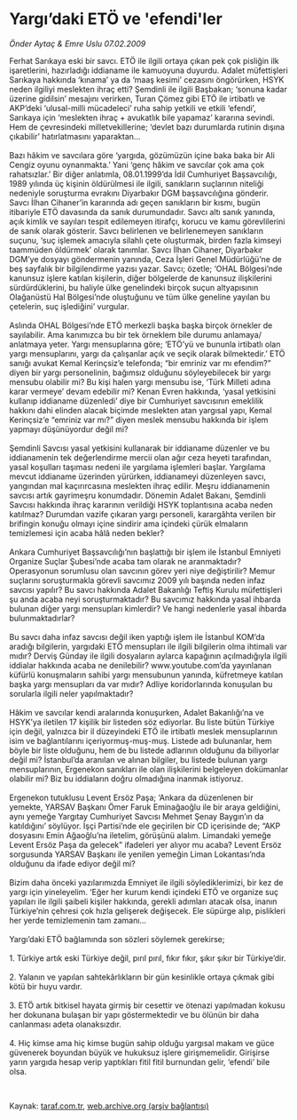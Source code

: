 # Yargı’daki ETÖ ve 'efendi'ler

*Önder Aytaç & Emre Uslu 07.02.2009*

<div class="taraf_structure_2col_1zq">
<div class="margen_n">



 <p>Ferhat Sarıkaya eski bir savcı. ETÖ ile ilgili ortaya çıkan pek çok pisliğin ilk işaretlerini, hazırladığı iddianame ile kamuoyuna duyurdu. Adalet müfettişleri Sarıkaya hakkında ‘kınama’ ya da ‘maaş kesimi’ cezasını öngörürken, HSYK neden ilgiliyi meslekten ihraç etti? Şemdinli ile ilgili Başbakan; ‘sonuna kadar üzerine gidilsin’ mesajını verirken, Turan Çömez gibi ETÖ ile irtibatlı ve AKP’deki ‘ulusal-milli mücadeleci’ ruha sahip yetkili ve etkili ‘efendi’, Sarıkaya için ‘meslekten ihraç + avukatlık bile yapamaz’ kararına sevindi. Hem de çevresindeki milletvekillerine; ‘devlet bazı durumlarda rutinin dışına çıkabilir’ hatırlatmasını yaparaktan... <br/><br/>Bazı hâkim ve savcılara göre ‘yargıda, gözümüzün içine baka baka bir Ali Cengiz oyunu oynanmakta.’ Yani ‘genç hâkim ve savcılar çok ama çok rahatsızlar.’ Bir diğer anlatımla, 08.01.1999’da İdil Cumhuriyet Başsavcılığı, 1989 yılında üç kişinin öldürülmesi ile ilgili, sanıkların suçlarının niteliği nedeniyle soruşturma evrakını Diyarbakır DGM başsavcılığına gönderir. Savcı İlhan Cihaner’in kararında adı geçen sanıkların bir kısmı, bugün itibariyle ETÖ davasında da sanık durumundadır. Savcı altı sanık yanında, açık kimlik ve sayıları tespit edilemeyen itirafçı, korucu ve kamu görevlilerini de sanık olarak gösterir. Savcı belirlenen ve belirlenemeyen sanıkların suçunu, ‘suç işlemek amacıyla silahlı çete oluşturmak, birden fazla kimseyi taammüden öldürmek’ olarak tanımlar. Savcı İlhan Cihaner, Diyarbakır DGM’ye dosyayı göndermenin yanında, Ceza İşleri Genel Müdürlüğü’ne de beş sayfalık bir bilgilendirme yazısı yazar. Savcı; özetle; ‘OHAL Bölgesi’nde kanunsuz işlere katılan kişilerin, diğer bölgelerde de kanunsuz ilişkilerini sürdürdüklerini, bu haliyle ülke genelindeki birçok suçun altyapısının Olağanüstü Hal Bölgesi’nde oluştuğunu ve tüm ülke geneline yayılan bu çetelerin, suç işlediğini’ vurgular. <br/><br/>Aslında OHAL Bölgesi’nde ETÖ merkezli başka başka birçok örnekler de sayılabilir. Ama kanımızca bu bir tek örneklem bile durumu anlamaya/ anlatmaya yeter. Yargı mensuplarına göre; ‘ETÖ’yü ve bununla irtibatlı olan yargı mensuplarını, yargı da çalışanlar açık ve seçik olarak bilmektedir.’ ETÖ sanığı avukat Kemal Kerinçsiz’e telefonda; “bir emriniz var mı efendim?” diyen bir yargı personelinin, bağımsız olduğunu söyleyebilecek bir yargı mensubu olabilir mi? Bu kişi halen yargı mensubu ise, ‘Türk Milleti adına karar vermeye’ devam edebilir mi? Kenan Evren hakkında, ‘yasal yetkisini kullanıp iddianame düzenledi’ diye bir Cumhuriyet savcısının emeklilik hakkını dahi elinden alacak biçimde meslekten atan yargısal yapı, Kemal Kerinçsiz‘e “emriniz var mı?” diyen meslek mensubu hakkında bir işlem yapmayı düşünüyordur değil mi? <br/><br/>Şemdinli Savcısı yasal yetkisini kullanarak bir iddianame düzenler ve bu iddianamenin tek değerlendirme mercii olan ağır ceza heyeti tarafından, yasal koşulları taşıması nedeni ile yargılama işlemleri başlar. Yargılama mevcut iddianame üzerinden yürürken, iddianameyi düzenleyen savcı, yangından mal kaçırırcasına meslekten ihraç edilir. Meşru iddianamenin savcısı artık gayrimeşru konumdadır. Dönemin Adalet Bakanı, Şemdinli Savcısı hakkında ihraç kararının verildiği HSYK toplantısına acaba neden katılmaz? Durumdan vazife çıkaran yargı personeli, karargâhta verilen bir brifingin konuğu olmayı içine sindirir ama içindeki çürük elmaların temizlemesi için acaba hâlâ neden bekler? <br/><br/>Ankara Cumhuriyet Başsavcılığı’nın başlattığı bir işlem ile İstanbul Emniyeti Organize Suçlar Şubesi’nde acaba tam olarak ne aranmaktadır? Operasyonun sorumlusu olan savcının görev yeri niye değiştirilir? Memur suçlarını soruşturmakla görevli savcımız 2009 yılı başında neden infaz savcısı yapılır? Bu savcı hakkında Adalet Bakanlığı Teftiş Kurulu müfettişleri şu anda acaba neyi soruşturmaktadır? Bu savcımız hakkında yasal ihbarda bulunan diğer yargı mensupları kimlerdir? Ve hangi nedenlerle yasal ihbarda bulunmaktadırlar? <br/><br/>Bu savcı daha infaz savcısı değil iken yaptığı işlem ile İstanbul KOM’da aradığı bilgilerin, yargıdaki ETÖ mensupları ile ilgili bilgilerin olma ihtimali var mıdır? Derviş Günday ile ilgili dosyaların aylarca kapağının açılmadığıyla ilgili iddialar hakkında acaba ne denilebilir? www.youtube.com’da yayınlanan küfürlü konuşmaların sahibi yargı mensubunun yanında, küfretmeye katılan başka yargı mensupları da var mıdır? Adliye koridorlarında konuşulan bu sorularla ilgili neler yapılmaktadır? <br/><br/>Hâkim ve savcılar kendi aralarında konuşurken, Adalet Bakanlığı’na ve HSYK’ya iletilen 17 kişilik bir listeden söz ediyorlar. Bu liste bütün Türkiye için değil, yalnızca bir il düzeyindeki ETÖ ile irtibatlı meslek mensuplarının isim ve bağlantılarını içeriyormuş-muş-muş. Listede adı bulunanlar, hem böyle bir liste olduğunu, hem de bu listede adlarının olduğunu da biliyorlar değil mi? İstanbul’da aranılan ve alınan bilgiler, bu listede bulunan yargı mensuplarının, Ergenekon sanıkları ile olan ilişkilerini belgeleyen dokümanlar olabilir mi? Biz bu iddiaların doğru olmadığına inanmak istiyoruz. <br/><br/>Ergenekon tutuklusu Levent Ersöz Paşa; ‘Ankara da düzenlenen bir yemekte, YARSAV Başkanı Ömer Faruk Eminağaoğlu ile bir araya geldiğini, aynı yemeğe Yargıtay Cumhuriyet Savcısı Mehmet Şenay Baygın’ın da katıldığını’ söylüyor. İşçi Partisi’nde ele geçirilen bir CD içerisinde de; “AKP dosyasını Emin Ağaoğlu’na iletelim, görüşünü alalım. Limandaki yemeğe Levent Ersöz Paşa da gelecek” ifadeleri yer alıyor mu acaba? Levent Ersöz sorgusunda YARSAV Başkanı ile yenilen yemeğin Liman Lokantası’nda olduğunu da ifade ediyor değil mi? <br/><br/>Bizim daha önceki yazılarımızda Emniyet ile ilgili söylediklerimizi, bir kez de yargı için yineleyelim. ‘Eğer her kurum kendi içindeki ETÖ ve organize suç yapıları ile ilgili şaibeli kişiler hakkında, gerekli adımları atacak olsa, inanın Türkiye’nin çehresi çok hızla gelişerek değişecek. Ele süpürge alıp, pislikleri her yerde temizlemenin tam zamanı... <br/><br/>Yargı’daki ETÖ bağlamında son sözleri söylemek gerekirse; <br/><br/>1. Türkiye artık eski Türkiye değil, pırıl pırıl, fıkır fıkır, şıkır şıkır bir Türkiye’dir. <br/><br/>2. Yalanın ve yapılan sahtekârlıkların bir gün kesinlikle ortaya çıkmak gibi kötü bir huyu vardır. <br/><br/>3. ETÖ artık bitkisel hayata girmiş bir cesettir ve ötenazi yapılmadan kokusu her dokunana bulaşan bir yapı göstermektedir ve bu ölünün bir daha canlanması adeta olanaksızdır. <br/><br/>4. Hiç kimse ama hiç kimse bugün sahip olduğu yargısal makam ve güce güvenerek boyundan büyük ve hukuksuz işlere girişmemelidir. Girişirse yarın yargıda hesap verip yaptıkları fitil fitil burnundan gelir, ‘efendi’ bile olsa.</p>

<br/>


<div id="taraf_not">
</div>

</div>


</div>

Kaynak: [taraf.com.tr](http://www.taraf.com.tr:80/makale/3919.htm), [web.archive.org (arşiv bağlantısı)](http://web.archive.org/web/20090511043716/http://www.taraf.com.tr:80/makale/3919.htm)
